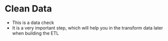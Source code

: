 # Clean Data
- This is a data check
- It is a very important step, which will help you in the transform data later when building the ETL
